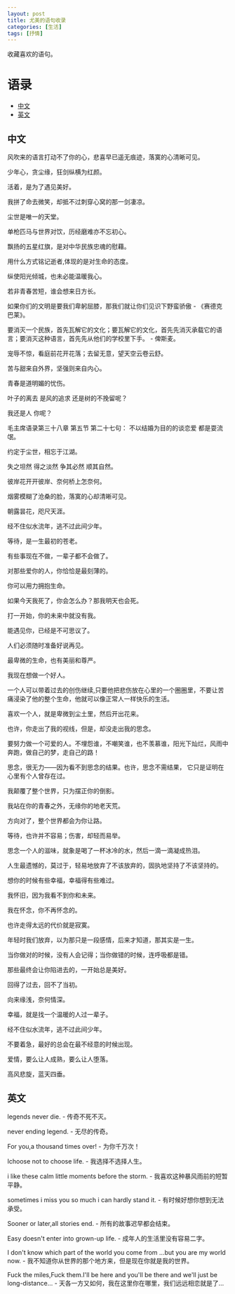 ```yaml
---
layout: post
title: 尤美的语句收录
categories: [生活]
tags: [抒情]
---
```


收藏喜欢的语句。

# 语录

+ [中文](#中文)
+ [英文](#英文)




## 中文

风吹来的语言打动不了你的心，悲喜早已遥无痕迹，落寞的心清晰可见。

少年心，贪尘缘，狂剑纵横为红颜。

活着，是为了遇见美好。

我拼了命去微笑，却抵不过刺穿心窝的那一剑凄凉。

尘世是唯一的天堂。

单枪匹马与世界对饮，历经磨难亦不忘初心。

飘扬的五星红旗，是对中华民族忠魂的慰藉。

用什么方式铭记逝者,体现的是对生命的态度。

纵使阳光倾城，也未必能温暖我心。

若非青春苦短，谁会想来日方长。

如果你们的文明是要我们卑躬屈膝，那我们就让你们见识下野蛮骄傲 - 《赛德克巴莱》。

要消灭一个民族，首先瓦解它的文化；要瓦解它的文化，首先先消灭承载它的语言；要消灭这种语言，首先先从他们的学校里下手。 - 俾斯麦。

宠辱不惊，看庭前花开花落；去留无意，望天空云卷云舒。

苦与甜来自外界，坚强则来自内心。

青春是道明媚的忧伤。

叶子的离去 是风的追求 还是树的不挽留呢？

我还是人 你呢？

毛主席语录第三十八章 第五节 第二十七句： 不以结婚为目的的谈恋爱 都是耍流氓。

约定于尘世，相忘于江湖。

失之坦然 得之淡然 争其必然 顺其自然。

彼岸花开开彼岸、奈何桥上怎奈何。

烟雾模糊了沧桑的脸，落寞的心却清晰可见。

朝露昙花，咫尺天涯。

经不住似水流年，逃不过此间少年。

等待，是一生最初的苍老。

有些事现在不做，一辈子都不会做了。

对那些爱你的人，你恰恰是最刻薄的。

你可以用力拥抱生命。

如果今天我死了，你会怎么办？那我明天也会死。

打一开始，你的未来中就没有我。

能遇见你，已经是不可思议了。

人们必须随时准备好说再见。

最卑微的生命，也有美丽和尊严。

我现在想做一个好人。

一个人可以带着过去的创伤继续,只要他把悲伤放在心里的一个圈圈里，不要让苦痛浸染了他的整个生命，他就可以像正常人一样快乐的生活。

喜欢一个人，就是卑微到尘土里，然后开出花来。

也许，你走出了我的视线，但是，却没走出我的思念。

要努力做一个可爱的人。不埋怨谁，不嘲笑谁，也不羡慕谁，阳光下灿烂，风雨中奔跑，做自己的梦，走自己的路！

思念，很无力——因为看不到思念的结果。也许，思念不需结果， 它只是证明在心里有个人曾存在过。

我颠覆了整个世界，只为摆正你的倒影。

我站在你的青春之外，无缘你的地老天荒。

方向对了，整个世界都会为你让路。

等待，也许并不容易；伤害，却轻而易举。

思念一个人的滋味，就象是喝了一杯冰冷的水，然后一滴一滴凝成热泪。

人生最遗憾的，莫过于，轻易地放弃了不该放弃的，固执地坚持了不该坚持的。

想你的时候有些幸福，幸福得有些难过。

我怀旧，因为我看不到你和未来。

我在怀念，你不再怀念的。

也许走得太远的代价就是寂寞。

年轻时我们放弃，以为那只是一段感情，后来才知道，那其实是一生。

当你做对的时候，没有人会记得；当你做错的时候，连呼吸都是错。

那些最终会让你陷进去的，一开始总是美好。

回得了过去，回不了当初。

向来缘浅，奈何情深。

幸福，就是找一个温暖的人过一辈子。

经不住似水流年，逃不过此间少年。

不要着急，最好的总会在最不经意的时候出现。

爱情，要么让人成熟，要么让人堕落。

高风悲旋，蓝天四垂。



## 英文
legends never die. - 传奇不死不灭。

never ending legend. - 无尽的传奇。

For you,a thousand times over! - 为你千万次！

Ichoose not to choose life. - 我选择不选择人生。

i like these calm little moments before the storm. - 我喜欢这种暴风雨前的短暂平静。

sometimes i miss you so much i can hardly stand it. - 有时候好想你想到无法承受。

Sooner or later,all stories end. - 所有的故事迟早都会结束。

Easy doesn't enter into grown-up life. - 成年人的生活里没有容易二字。

I don't know which part of the world you come from ...but you are my world now. - 我不知道你从世界的那个地方来，但是现在你就是我的世界。

Fuck the miles,Fuck them.I'll be here and you'll be there and we'll just be long-distance... - 天各一方又如何，我在这里你在哪里，我们远远相恋就是了...

















